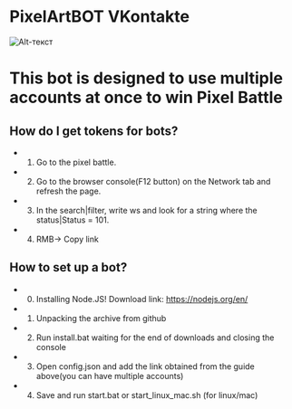 # PixelArtBOT VKontakte

![Alt-текст](https://sun9-19.userapi.com/c855528/v855528414/11d302/mns3D_iVs_g.jpg "PixelBattle")

# This bot is designed to use multiple accounts at once to win Pixel Battle

## How do I get tokens for bots?
* 1. Go to the pixel battle.
* 2. Go to the browser console(F12 button) on the Network tab and refresh the page.
* 3. In the search|filter, write ws and look for a string where the status|Status = 101.
* 4. RMB-> Copy link

## How to set up a bot?
* 0. Installing Node.JS! Download link: https://nodejs.org/en/ 
* 1. Unpacking the archive from github
* 2. Run install.bat waiting for the end of downloads and closing the console
* 3. Open config.json and add the link obtained from the guide above(you can have multiple accounts)
* 4. Save and run start.bat or start_linux_mac.sh (for linux/mac)
